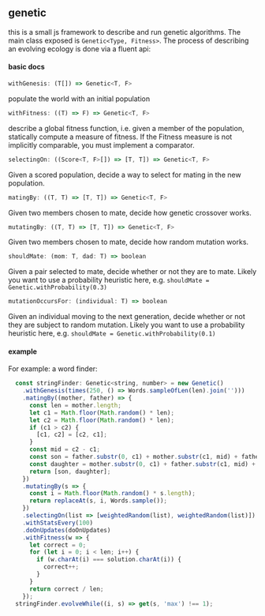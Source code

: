## genetic

this is a small js framework to describe and run genetic algorithms. The main class exposed is `Genetic<Type, Fitness>`. The process of describing an evolving ecology is done via a fluent api:


#### basic docs

```javascript
withGenesis: (T[]) => Genetic<T, F>
```
populate the world with an initial population

```javascript
withFitness: ((T) => F) => Genetic<T, F>
```
describe a global fitness function, i.e. given a member of the population, statically compute a measure of fitness. If the Fitness measure is not implicitly comparable, you must implement a comparator.


```javascript
selectingOn: ((Score<T, F>[]) => [T, T]) => Genetic<T, F>
```
Given a scored population, decide a way to select for mating in the new population. 

```javascript
matingBy: ((T, T) => [T, T]) => Genetic<T, F>
```
Given two members chosen to mate, decide how genetic crossover works.


```javascript
mutatingBy: ((T, T) => [T, T]) => Genetic<T, F>
```
Given two members chosen to mate, decide how random mutation works.

```javascript
shouldMate: (mom: T, dad: T) => boolean
```
Given a pair selected to mate, decide whether or not they are to mate. Likely you want to use a probability heuristic here, e.g. `shouldMate = Genetic.withProbability(0.3)`

```javascript
mutationOccursFor: (individual: T) => boolean
```
Given an individual moving to the next generation, decide whether or not they are subject to random mutation. Likely you want to use a probability heuristic here, e.g. `shouldMate = Genetic.withProbability(0.1)`


#### example
For example: a word finder:

```javascript
  const stringFinder: Genetic<string, number> = new Genetic()
    .withGenesis(times(250, () => Words.sampleOfLen(len).join('')))
    .matingBy((mother, father) => {
      const len = mother.length;
      let c1 = Math.floor(Math.random() * len);
      let c2 = Math.floor(Math.random() * len);
      if (c1 > c2) {
        [c1, c2] = [c2, c1];
      }
      const mid = c2 - c1;
      const son = father.substr(0, c1) + mother.substr(c1, mid) + father.substr(c2);
      const daughter = mother.substr(0, c1) + father.substr(c1, mid) + mother.substr(c2);
      return [son, daughter];
    })
    .mutatingBy(s => {
      const i = Math.floor(Math.random() * s.length);
      return replaceAt(s, i, Words.sample());
    })
    .selectingOn(list => [weightedRandom(list), weightedRandom(list)])
    .withStatsEvery(100)
    .doOnUpdates(doOnUpdates)
    .withFitness(w => {
      let correct = 0;
      for (let i = 0; i < len; i++) {
        if (w.charAt(i) === solution.charAt(i)) {
          correct++;
        }
      }
      return correct / len;
    });
  stringFinder.evolveWhile((i, s) => get(s, 'max') !== 1);
``` 
